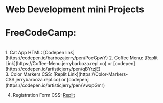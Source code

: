 # Web Development mini Projects
<h1>FreeCodeCamp:</h1>
<br>
1. Cat App HTML: [Codepen link](https://codepen.io/barbozajerry/pen/PoeGpwY)
2. Coffee Menu: [Replit Link](https://Coffee-Menu.jerrybarboza.repl.co) or [codepen](https://codepen.io/artisticjerry/pen/qBYrzjE)<br>
3. Color Markers CSS: [Replit Link](https://Color-Markers-CSS.jerrybarboza.repl.co) or [codepen](https://codepen.io/artisticjerry/pen/VwxpGmr)<br>
 
4. Registration Form CSS: [Replit](https://Registration-Form.jerrybarboza.repl.co)<br>

